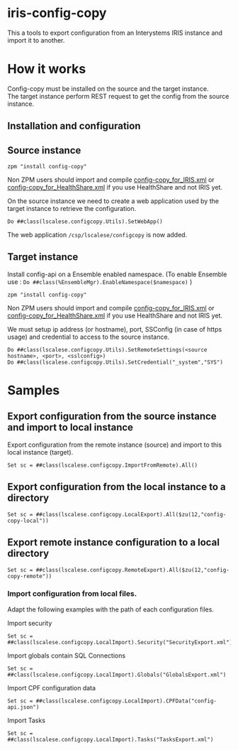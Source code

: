 # iris-config-copy

This a tools to export configuration from an Interystems IRIS instance and import it to another.  



# How it works

Config-copy must be installed on the source and the target instance.  
The target instance perform REST request to get the config from the source instance.  


## Installation and configuration

## Source instance

```
zpm "install config-copy"
```

Non ZPM users should import and compile [config-copy_for_IRIS.xml](https://github.com/lscalese/iris-config-copy/blob/master/dist/config-copy_for_IRIS.xml) or [config-copy_for_HealthShare.xml](https://github.com/lscalese/iris-config-copy/blob/master/dist/config-copy_for_HealthShare.xml) if you use HealthShare and not IRIS yet.

On the source instance we need to create a web application used by the target instance to retrieve the configuration.

```
Do ##class(lscalese.configcopy.Utils).SetWebApp()
```

The web application `/csp/lscalese/configcopy` is now added.

## Target instance

Install config-api on a Ensemble enabled namespace.  (To enable Ensemble use : `Do ##class(%EnsembleMgr).EnableNamespace($namespace)` )  

```
zpm "install config-copy"
```

Non ZPM users should import and compile [config-copy_for_IRIS.xml](https://github.com/lscalese/iris-config-copy/blob/master/dist/config-copy_for_IRIS.xml) or [config-copy_for_HealthShare.xml](https://github.com/lscalese/iris-config-copy/blob/master/dist/config-copy_for_HealthShare.xml) if you use HealthShare and not IRIS yet.  

We must setup ip address (or hostname), port, SSConfig (in case of https usage) and credential to access to the source instance.

```Objectscript
Do ##class(lscalese.configcopy.Utils).SetRemoteSettings(<source hostname>, <port>, <sslconfig>)
Do ##class(lscalese.configcopy.Utils).SetCredential("_system","SYS")
```

# Samples

## Export configuration from the source instance and import to local instance

Export configuration from the remote instance (source) and import to this local instance (target).  

```Objectscript
Set sc = ##class(lscalese.configcopy.ImportFromRemote).All()
```
  
## Export configuration from the local instance to a directory

```Objectscript
Set sc = ##class(lscalese.configcopy.LocalExport).All($zu(12,"config-copy-local"))
```

## Export remote instance configuration to a local directory

```Objectscript
Set sc = ##class(lscalese.configcopy.RemoteExport).All($zu(12,"config-copy-remote"))
```


### Import configuration from local files.

Adapt the following examples with the path of each configuration files.  

Import security   

```Objectscript
Set sc = ##class(lscalese.configcopy.LocalImport).Security("SecurityExport.xml")
```

Import globals contain SQL Connections  
```Objectscript
Set sc = ##class(lscalese.configcopy.LocalImport).Globals("GlobalsExport.xml")
```

Import CPF configuration data  
```Objectscript
Set sc = ##class(lscalese.configcopy.LocalImport).CPFData("config-api.json")
```

Import Tasks  
```Objectscript
Set sc = ##class(lscalese.configcopy.LocalImport).Tasks("TasksExport.xml")
```
